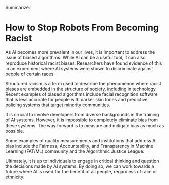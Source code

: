 Summarize:


# How to Stop Robots From Becoming Racist

As AI becomes more prevalent in our lives, it is important to address the issue of biased algorithms. While AI can be a useful tool, it can also reproduce historical racist biases. Researchers have found evidence of this in an experiment where AI systems were shown to discriminate against people of certain races.

Structured racism is a term used to describe the phenomenon where racist biases are embedded in the structure of society, including in technology. Recent examples of biased algorithms include facial recognition software that is less accurate for people with darker skin tones and predictive policing systems that target minority communities.

It is crucial to involve developers from diverse backgrounds in the training of AI systems. However, it is impossible to completely eliminate bias from these systems. The way forward is to measure and mitigate bias as much as possible.

Some examples of quality measurements and institutions that address AI bias include the Fairness, Accountability, and Transparency in Machine Learning (FAT/ML) community and the Algorithmic Justice League.

Ultimately, it is up to individuals to engage in critical thinking and question the decisions made by AI systems. By doing so, we can work towards a future where AI is used for the benefit of all people, regardless of race or ethnicity.
